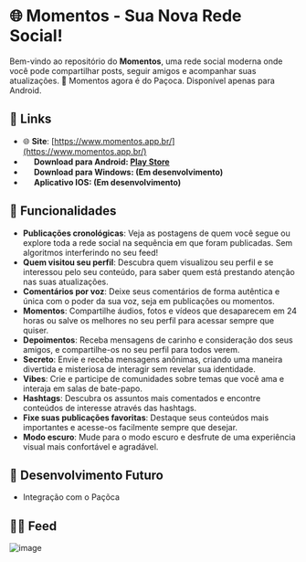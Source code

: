 # 🌐 **Momentos** - Sua Nova Rede Social!

Bem-vindo ao repositório do **Momentos**, uma rede social moderna onde você pode compartilhar posts, seguir amigos e acompanhar suas atualizações. 🚀 Momentos agora é do Paçoca.
Disponível apenas para Android.


## 🔗 **Links**
- 🌐 **Site**: [https://www.momentos.app.br/](https://www.momentos.app.br/)
- <img height="15px" src="https://cdn.jsdelivr.net/gh/devicons/devicon@latest/icons/android/android-original.svg" /> **Download para Android: [Play Store](https://play.google.com/store/apps/details?id=br.com.momentos)**
- <img height="15px" src="https://cdn.jsdelivr.net/gh/devicons/devicon@latest/icons/windows11/windows11-original.svg" />  **Download para Windows: (Em desenvolvimento)**
- <img height="15px" src="https://cdn.jsdelivr.net/gh/devicons/devicon@latest/icons/apple/apple-original.svg" /> **Aplicativo IOS: (Em desenvolvimento)**

## 📸 **Funcionalidades**
- **Publicações cronológicas**: Veja as postagens de quem você segue ou explore toda a rede social na sequência em que foram publicadas. Sem algoritmos interferindo no seu feed!
- **Quem visitou seu perfil**: Descubra quem visualizou seu perfil e se interessou pelo seu conteúdo, para saber quem está prestando atenção nas suas atualizações.
- **Comentários por voz**: Deixe seus comentários de forma autêntica e única com o poder da sua voz, seja em publicações ou momentos.
- **Momentos**: Compartilhe áudios, fotos e vídeos que desaparecem em 24 horas ou salve os melhores no seu perfil para acessar sempre que quiser.
- **Depoimentos**: Receba mensagens de carinho e consideração dos seus amigos, e compartilhe-os no seu perfil para todos verem.
- **Secreto**: Envie e receba mensagens anônimas, criando uma maneira divertida e misteriosa de interagir sem revelar sua identidade.
- **Vibes**: Crie e participe de comunidades sobre temas que você ama e interaja em salas de bate-papo.
- **Hashtags**: Descubra os assuntos mais comentados e encontre conteúdos de interesse através das hashtags.
- **Fixe suas publicações favoritas**: Destaque seus conteúdos mais importantes e acesse-os facilmente sempre que desejar.
- **Modo escuro**: Mude para o modo escuro e desfrute de uma experiência visual mais confortável e agradável.

## 🚧 **Desenvolvimento Futuro**

- Integração com o Paçõca

<!--
## 🚀 **Tecnologias Utilizadas**
- **Laravel**: Backend robusto e escalável.
- **PHP**: Implementação pura para algumas funcionalidades.
- **MySQL**: Banco de dados eficiente para armazenamento de informações.
- **JavaScript**: Interações dinâmicas no frontend.
- **Axios**: Para requisições HTTP no frontend.
-->

## 🧑‍💻 **Feed**
![image](https://github.com/user-attachments/assets/371abb09-c107-4139-914f-27355f5f85e2)
